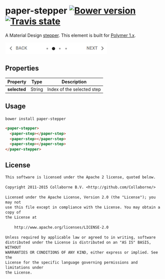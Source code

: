paper-stepper [![Bower version](https://badge.fury.io/bo/paper-stepper.svg)](http://badge.fury.io/bo/paper-stepper) [![Travis state](https://travis-ci.org/Collaborne/paper-stepper.svg?branch=master)](https://travis-ci.org/Collaborne/paper-stepper)
=========

A Material Design [stepper](https://www.google.com/design/spec/components/steppers.html). This element is built for [Polymer 1.x](https://www.polymer-project.org).

![Screenshot](/doc/screenshot.png "Screenshot")


## Properties

Property         | Type    | Description                                    
---------------- | ------- | -----------------------------------------------
**selected**     | String  | Index of the selected step



## Usage

`bower install paper-stepper`

```html
<paper-stepper>
  <paper-step></paper-step>
  <paper-step></paper-step>
  <paper-step></paper-step>
</paper-stepper>
```


## License

    This software is licensed under the Apache 2 license, quoted below.

    Copyright 2011-2015 Collaborne B.V. <http://github.com/Collaborne/>

    Licensed under the Apache License, Version 2.0 (the "License"); you may not
    use this file except in compliance with the License. You may obtain a copy of
    the License at

        http://www.apache.org/licenses/LICENSE-2.0

    Unless required by applicable law or agreed to in writing, software
    distributed under the License is distributed on an "AS IS" BASIS, WITHOUT
    WARRANTIES OR CONDITIONS OF ANY KIND, either express or implied. See the
    License for the specific language governing permissions and limitations under
    the License.
